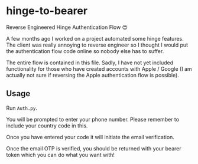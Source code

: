# hinge-to-bearer

Reverse Engineered Hinge Authentication Flow 😍

A few months ago I worked on a project automated some hinge features. The client was really annoying to reverse engineer so I thought I would put the authentication flow code online so nobody else has to suffer.

The entire flow is contained in this file. Sadly, I have not yet included functionality for those who have created accounts with Apple / Google (I am actually not sure if reversing the Apple authentication flow is possible).

## Usage

Run `Auth.py`.

You will be prompted to enter your phone number. Please remember to include your country code in this.

Once you have entered your code it will initiate the email verification.

Once the email OTP is verified, you should be returned with your bearer token which you can do what you want with!
